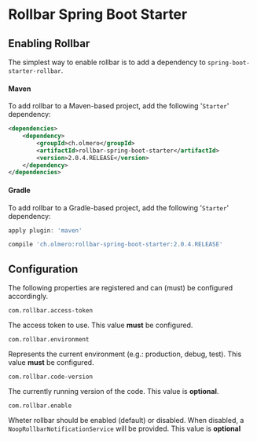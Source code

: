 # Rollbar Spring Boot Starter

## Enabling Rollbar
The simplest way to enable rollbar is to add a dependency to
`spring-boot-starter-rollbar`.

#### Maven
To add rollbar to a Maven-based project, add the following '`Starter`' dependency:

```xml
<dependencies>
    <dependency>
        <groupId>ch.olmero</groupId>
        <artifactId>rollbar-spring-boot-starter</artifactId>
        <version>2.0.4.RELEASE</version>
    </dependency>
</dependencies>
```

#### Gradle
To add rollbar to a Gradle-based project, add the following '`Starter`' dependency:

```groovy
apply plugin: 'maven'

compile 'ch.olmero:rollbar-spring-boot-starter:2.0.4.RELEASE'
```


## Configuration
The following properties are registered and can (must) be configured accordingly.

`com.rollbar.access-token`

The access token to use. This value **must** be configured.

`com.rollbar.environment`

Represents the current environment (e.g.: production, debug, test). This value **must** be configured.

`com.rollbar.code-version`

The currently running version of the code. This value is **optional**.

`com.rollbar.enable`

Wheter rollbar should be enabled (default) or disabled. When disabled, a `NoopRollbarNotificationService` will be provided. This value is **optional**
